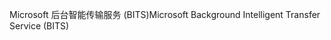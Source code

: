 <span data-ttu-id="b9584-101">Microsoft 后台智能传输服务 (BITS)</span><span class="sxs-lookup"><span data-stu-id="b9584-101">Microsoft Background Intelligent Transfer Service (BITS)</span></span>
